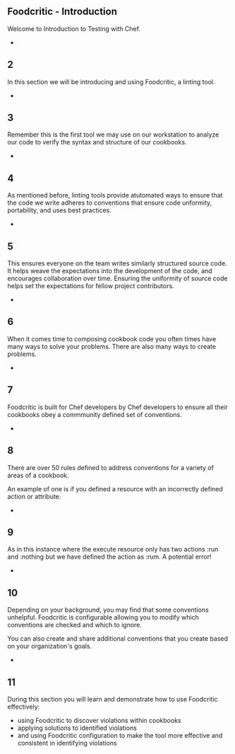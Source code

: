 ## Foodcritic - Introduction

Welcome to Introduction to Testing with Chef.

-
2
-

In this section we will be introducing and using Foodcritic, a linting tool.

-
3
-

Remember this is the first tool we may use on our workstation to analyze our code to verify the syntax and structure of our cookbooks.

-
4
-

As mentioned before, linting tools provide atutomated ways to ensure that the code we write adheres to conventions that ensure code unformity, portability, and uses best practices.

-
5
-

This ensures everyone on the team writes similarly structured source code. It helps weave the expectations into the development of the code, and encourages collaboration over time. Ensuring the uniformity of source code helps set the expectations for fellow project contributors.

-
6
-

When it comes time to composing cookbook code you often times have many ways to solve your problems. There are also many ways to create problems.

-
7
-

Foodcritic is built for Chef developers by Chef developers to ensure all their cookbooks obey a commmunity defined set of conventions.

-
8
-

There are over 50 rules defined to address conventions for a variety of areas of a cookbook. 

An example of one is if you defined a resource with an incorrectly defined action or attribute.

-
9
-

As in this instance where the execute resource only has two actions :run and :nothing but we have defined the action as :rum. A potential error! 

-
10
-

Depending on your background, you may find that some conventions unhelpful. Foodcritic is configurable allowing you to modify which conventions are checked and which to ignore.

You can also create and share additional conventions that you create based on your organization's goals.

-
11
-

During this section you will learn and demonstrate how to use Foodcritic effectively:

* using Foodcritic to discover violations within cookbooks
* applying solutions to identified violations
* and using Foodcritic configuration to make the tool more effective and consistent in identifying violations
